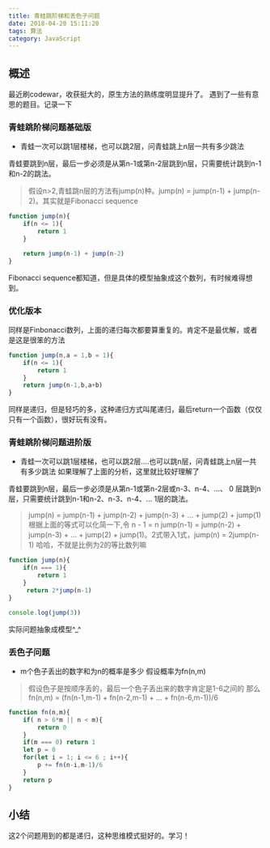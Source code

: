 ```yaml
---
title: 青蛙跳阶梯和丢色子问题
date: 2018-04-20 15:11:20
tags: 算法
category: JavaScript
---
```


## 概述 
最近刷codewar，收获挺大的，原生方法的熟练度明显提升了。
遇到了一些有意思的题目。记录一下

### 青蛙跳阶梯问题基础版

* 青蛙一次可以跳1层楼梯，也可以跳2层，问青蛙跳上n层一共有多少跳法

青蛙要跳到n层，最后一步必须是从第n-1或第n-2层跳到n层，只需要统计跳到n-1和n-2的跳法。

 > 假设n>2,青蛙跳n层的方法有jump(n)种。jump(n) = jump(n-1) + jump(n-2)。其实就是Fibonacci sequence

```js
function jump(n){
    if(n <= 1){
        return 1
    }

    return jump(n-1) + jump(n-2)
}
```
Fibonacci sequence都知道，但是具体的模型抽象成这个数列，有时候难得想到。

### 优化版本
同样是Finbonacci数列，上面的递归每次都要算重复的。肯定不是最优解，或者是这是很笨的方法

```js
function jump(n,a = 1,b = 1){
    if(n <= 1){
        return 1
    }
    return jump(n-1,b,a+b)
}
```
同样是递归，但是轻巧的多，这种递归方式叫尾递归，最后return一个函数（仅仅只有一个函数），很好玩有没有。
### 青蛙跳阶梯问题进阶版

* 青蛙一次可以跳1层楼梯，也可以跳2层....也可以跳n层，问青蛙跳上n层一共有多少跳法
如果理解了上面的分析，这里就比较好理解了

青蛙要跳到n层，最后一步必须是从第n-1或第n-2层或n-3、n-4、...、 0 层跳到n层，只需要统计跳到n-1和n-2、n-3、n-4、... 1层的跳法。
> jump(n) = jump(n-1) + jump(n-2) + jump(n-3) + ... + jump(2) + jump(1)
> 根据上面的等式可以化简一下,令 n - 1 = n
> jump(n-1) = jump(n-2) + jump(n-3) + ... + jump(2) + jump(1)。2式带入1式，jump(n) = 2jump(n-1)
哈哈，不就是比例为2的等比数列嘛

```js
function jump(n){
    if(n === 1){
        return 1
    }
     return 2*jump(n-1)
}

console.log(jump(3))
```

实际问题抽象成模型^_^

### 丢色子问题

* m个色子丢出的数字和为n的概率是多少
假设概率为fn(n,m)
> 假设色子是按顺序丢的，最后一个色子丢出来的数字肯定是1-6之间的
那么fn(n,m) = (fn(n-1,m-1) + fn(n-2,m-1) + ... + fn(n-6,m-1))/6


```js
function fn(n,m){
    if( n > 6*m || n < m){
        return 0
    }
    if(m === 0) return 1
    let p = 0
    for(let i = 1; i <= 6 ; i++){
        p += fn(n-i,m-1)/6
    }
    return p
}
```


## 小结
这2个问题用到的都是递归，这种思维模式挺好的。学习！
